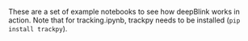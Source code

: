 These are a set of example notebooks to see how deepBlink works in action. Note that for tracking.ipynb, trackpy needs to be installed (`pip install trackpy`).
